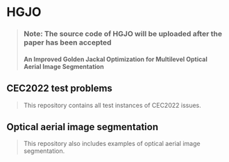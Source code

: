 # HGJO

> ### Note: The source code of HGJO will be uploaded after the paper has been accepted
> #### An Improved Golden Jackal Optimization for Multilevel Optical Aerial Image Segmentation


## CEC2022 test problems
> This repository contains all test instances of CEC2022 issues.

## Optical aerial image segmentation
> This repository also includes examples of optical aerial image segmentation.
